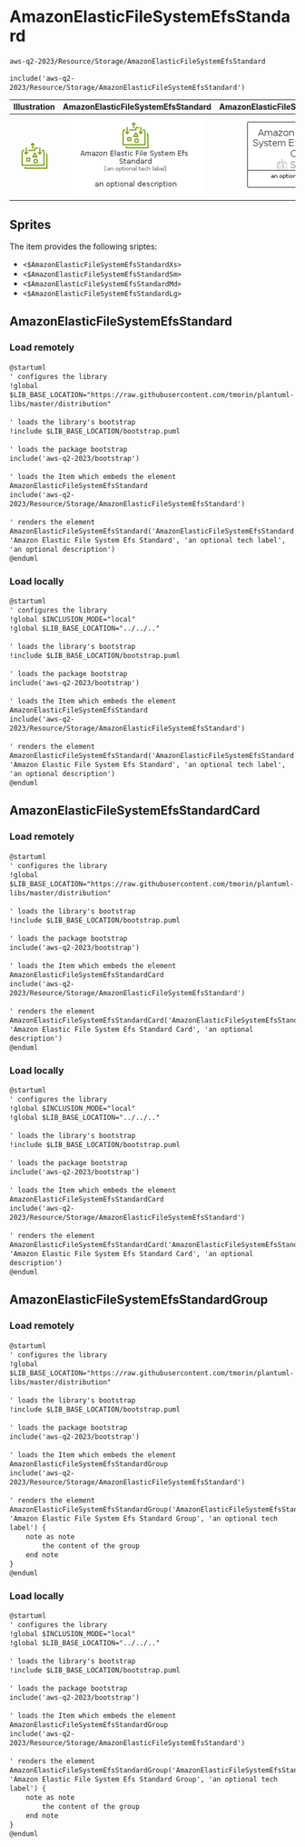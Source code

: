 # AmazonElasticFileSystemEfsStandard


```text
aws-q2-2023/Resource/Storage/AmazonElasticFileSystemEfsStandard
```

```text
include('aws-q2-2023/Resource/Storage/AmazonElasticFileSystemEfsStandard')
```



| Illustration | AmazonElasticFileSystemEfsStandard | AmazonElasticFileSystemEfsStandardCard | AmazonElasticFileSystemEfsStandardGroup |
| :---: | :---: | :---: | :---: |
| ![illustration for Illustration](../../../aws-q2-2023/Resource/Storage/AmazonElasticFileSystemEfsStandard.png) | ![illustration for AmazonElasticFileSystemEfsStandard](../../../aws-q2-2023/Resource/Storage/AmazonElasticFileSystemEfsStandard.Local.png) | ![illustration for AmazonElasticFileSystemEfsStandardCard](../../../aws-q2-2023/Resource/Storage/AmazonElasticFileSystemEfsStandardCard.Local.png) | ![illustration for AmazonElasticFileSystemEfsStandardGroup](../../../aws-q2-2023/Resource/Storage/AmazonElasticFileSystemEfsStandardGroup.Local.png) |



## Sprites
The item provides the following sriptes:

- `<$AmazonElasticFileSystemEfsStandardXs>`
- `<$AmazonElasticFileSystemEfsStandardSm>`
- `<$AmazonElasticFileSystemEfsStandardMd>`
- `<$AmazonElasticFileSystemEfsStandardLg>`





## AmazonElasticFileSystemEfsStandard

### Load remotely
```plantuml
@startuml
' configures the library
!global $LIB_BASE_LOCATION="https://raw.githubusercontent.com/tmorin/plantuml-libs/master/distribution"

' loads the library's bootstrap
!include $LIB_BASE_LOCATION/bootstrap.puml

' loads the package bootstrap
include('aws-q2-2023/bootstrap')

' loads the Item which embeds the element AmazonElasticFileSystemEfsStandard
include('aws-q2-2023/Resource/Storage/AmazonElasticFileSystemEfsStandard')

' renders the element
AmazonElasticFileSystemEfsStandard('AmazonElasticFileSystemEfsStandard', 'Amazon Elastic File System Efs Standard', 'an optional tech label', 'an optional description')
@enduml
```

### Load locally
```plantuml
@startuml
' configures the library
!global $INCLUSION_MODE="local"
!global $LIB_BASE_LOCATION="../../.."

' loads the library's bootstrap
!include $LIB_BASE_LOCATION/bootstrap.puml

' loads the package bootstrap
include('aws-q2-2023/bootstrap')

' loads the Item which embeds the element AmazonElasticFileSystemEfsStandard
include('aws-q2-2023/Resource/Storage/AmazonElasticFileSystemEfsStandard')

' renders the element
AmazonElasticFileSystemEfsStandard('AmazonElasticFileSystemEfsStandard', 'Amazon Elastic File System Efs Standard', 'an optional tech label', 'an optional description')
@enduml
```

## AmazonElasticFileSystemEfsStandardCard

### Load remotely
```plantuml
@startuml
' configures the library
!global $LIB_BASE_LOCATION="https://raw.githubusercontent.com/tmorin/plantuml-libs/master/distribution"

' loads the library's bootstrap
!include $LIB_BASE_LOCATION/bootstrap.puml

' loads the package bootstrap
include('aws-q2-2023/bootstrap')

' loads the Item which embeds the element AmazonElasticFileSystemEfsStandardCard
include('aws-q2-2023/Resource/Storage/AmazonElasticFileSystemEfsStandard')

' renders the element
AmazonElasticFileSystemEfsStandardCard('AmazonElasticFileSystemEfsStandardCard', 'Amazon Elastic File System Efs Standard Card', 'an optional description')
@enduml
```

### Load locally
```plantuml
@startuml
' configures the library
!global $INCLUSION_MODE="local"
!global $LIB_BASE_LOCATION="../../.."

' loads the library's bootstrap
!include $LIB_BASE_LOCATION/bootstrap.puml

' loads the package bootstrap
include('aws-q2-2023/bootstrap')

' loads the Item which embeds the element AmazonElasticFileSystemEfsStandardCard
include('aws-q2-2023/Resource/Storage/AmazonElasticFileSystemEfsStandard')

' renders the element
AmazonElasticFileSystemEfsStandardCard('AmazonElasticFileSystemEfsStandardCard', 'Amazon Elastic File System Efs Standard Card', 'an optional description')
@enduml
```

## AmazonElasticFileSystemEfsStandardGroup

### Load remotely
```plantuml
@startuml
' configures the library
!global $LIB_BASE_LOCATION="https://raw.githubusercontent.com/tmorin/plantuml-libs/master/distribution"

' loads the library's bootstrap
!include $LIB_BASE_LOCATION/bootstrap.puml

' loads the package bootstrap
include('aws-q2-2023/bootstrap')

' loads the Item which embeds the element AmazonElasticFileSystemEfsStandardGroup
include('aws-q2-2023/Resource/Storage/AmazonElasticFileSystemEfsStandard')

' renders the element
AmazonElasticFileSystemEfsStandardGroup('AmazonElasticFileSystemEfsStandardGroup', 'Amazon Elastic File System Efs Standard Group', 'an optional tech label') {
    note as note
        the content of the group
    end note
}
@enduml
```

### Load locally
```plantuml
@startuml
' configures the library
!global $INCLUSION_MODE="local"
!global $LIB_BASE_LOCATION="../../.."

' loads the library's bootstrap
!include $LIB_BASE_LOCATION/bootstrap.puml

' loads the package bootstrap
include('aws-q2-2023/bootstrap')

' loads the Item which embeds the element AmazonElasticFileSystemEfsStandardGroup
include('aws-q2-2023/Resource/Storage/AmazonElasticFileSystemEfsStandard')

' renders the element
AmazonElasticFileSystemEfsStandardGroup('AmazonElasticFileSystemEfsStandardGroup', 'Amazon Elastic File System Efs Standard Group', 'an optional tech label') {
    note as note
        the content of the group
    end note
}
@enduml
```

